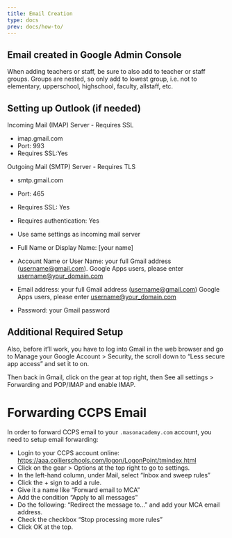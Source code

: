 ```yaml
---
title: Email Creation
type: docs
prev: docs/how-to/
---
```


## Email created in Google Admin Console
When adding teachers or staff, be sure to also add to teacher or staff groups. Groups are nested, so only add to lowest group, i.e. not to elementary, upperschool, highschool, faculty, allstaff, etc.

## Setting up Outlook (if needed)
Incoming Mail (IMAP) Server - Requires SSL
* imap.gmail.com
* Port: 993
* Requires SSL:Yes

Outgoing Mail (SMTP) Server - Requires TLS
* smtp.gmail.com
* Port: 465
* Requires SSL: Yes
* Requires authentication: Yes
* Use same settings as incoming mail server

* Full Name or Display Name: [your name]
* Account Name or User Name: your full Gmail address (username@gmail.com). Google Apps users, please enter username@your_domain.com
* Email address: your full Gmail address (username@gmail.com) Google Apps users, please enter username@your_domain.com
* Password: your Gmail password

## Additional Required Setup
Also, before it’ll work, you have to log into Gmail in the web browser and go to Manage your Google Account > Security, the scroll down to “Less secure app access” and set it to on.

Then back in Gmail, click on the gear at top right, then See all settings > Forwarding and POP/IMAP and enable IMAP.


# Forwarding CCPS Email
In order to forward CCPS email to your `.masonacademy.com` account, you need to setup email forwarding:
* Login to your CCPS account online: https://aaa.collierschools.com/logon/LogonPoint/tmindex.html
* Click on the gear > Options at the top right to go to settings.
* In the left-hand column, under Mail, select “Inbox and sweep rules”
* Click the + sign to add a rule.
* Give it a name like “Forward email to MCA”
* Add the condition “Apply to all messages”
* Do the following: “Redirect the message to...” and add your MCA email address.
* Check the checkbox “Stop processing more rules”
* Click OK at the top.
